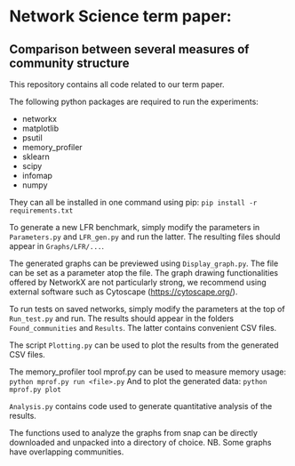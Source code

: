 # Network Science term paper:
## Comparison between several measures of community structure

This repository contains all code related to our term paper.

The following python packages are required to run the experiments:
 - networkx
 - matplotlib
 - psutil
 - memory_profiler
 - sklearn
 - scipy
 - infomap
 - numpy

They can all be installed in one command using pip: `pip install -r requirements.txt`

To generate a new LFR benchmark, simply modify the parameters in `Parameters.py` and `LFR_gen.py` and run the latter. The resulting files should appear in `Graphs/LFR/...`.

The generated graphs can be previewed using `Display_graph.py`. The file can be set as a parameter atop the file. The graph drawing functionalities offered by NetworkX are not particularly strong, we recommend using external software such as Cytoscape (https://cytoscape.org/).

To run tests on saved networks, simply modify the parameters at the top of `Run_test.py` and run. The results should appear in the folders `Found_communities` and `Results`. The latter contains convenient CSV files.

The script `Plotting.py` can be used to plot the results from the generated CSV files.

The memory_profiler tool mprof.py can be used to measure memory usage: `python mprof.py run <file>.py`
And to plot the generated data: `python mprof.py plot`

`Analysis.py` contains code used to generate quantitative analysis of the results.

The functions used to analyze the graphs from snap can be directly downloaded and unpacked into a directory of choice.
NB. Some graphs have overlapping communities.

